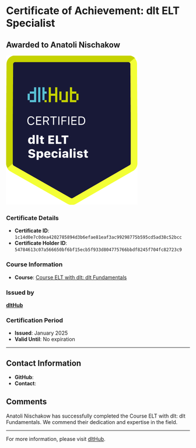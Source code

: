 
# Certificate of Achievement: dlt ELT Specialist

## Awarded to **Anatoli Nischakow**

![Course Image](../badges/dlt_ELT_specialist.png)

### Certificate Details
- **Certificate ID**: `1c14d0e7c0dea4202785894d3b6efae81eaf3ac99298775b595cd5ad38c52bcc`
- **Certificate Holder ID**: `54784613c07a566650bf6bf15ecb5f933d804775766bbdf8245f704fc82723c9`

### Course Information
- **Course**: [Course ELT with dlt: dlt Fundamentals](https://github.com/dlt-hub/dlthub-education/tree/main/courses/dlt_fundamentals_dec_2024)

### Issued by
[**dltHub**](https://dlthub.com/) 

### Certification Period
- **Issued**: January 2025
- **Valid Until**: No expiration

---

## Contact Information
- **GitHub**: 
- **Contact**: 

## Comments
Anatoli Nischakow has successfully completed the Course ELT with dlt: dlt Fundamentals. We commend their dedication and expertise in the field.

---

For more information, please visit [dltHub](https://dlthub.com/).
    